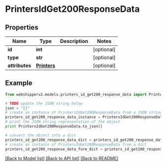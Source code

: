# PrintersIdGet200ResponseData


## Properties
Name | Type | Description | Notes
------------ | ------------- | ------------- | -------------
**id** | **int** |  | [optional] 
**type** | **str** |  | [optional] 
**attributes** | [**Printers**](Printers.md) |  | [optional] 

## Example

```python
from webshipperv2.models.printers_id_get200_response_data import PrintersIdGet200ResponseData

# TODO update the JSON string below
json = "{}"
# create an instance of PrintersIdGet200ResponseData from a JSON string
printers_id_get200_response_data_instance = PrintersIdGet200ResponseData.from_json(json)
# print the JSON string representation of the object
print PrintersIdGet200ResponseData.to_json()

# convert the object into a dict
printers_id_get200_response_data_dict = printers_id_get200_response_data_instance.to_dict()
# create an instance of PrintersIdGet200ResponseData from a dict
printers_id_get200_response_data_form_dict = printers_id_get200_response_data.from_dict(printers_id_get200_response_data_dict)
```
[[Back to Model list]](../README.md#documentation-for-models) [[Back to API list]](../README.md#documentation-for-api-endpoints) [[Back to README]](../README.md)


